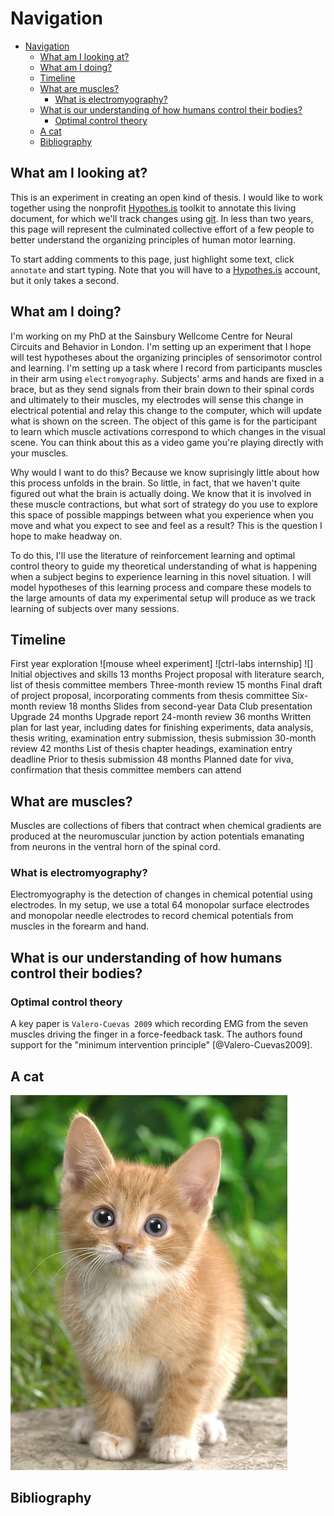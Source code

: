 # Navigation 
- [Navigation](#navigation)
  - [What am I looking at?](#what-am-i-looking-at)
  - [What am I doing?](#what-am-i-doing)
  - [Timeline](#timeline)
  - [What are muscles?](#what-are-muscles)
    - [What is electromyography?](#what-is-electromyography)
  - [What is our understanding of how humans control their bodies?](#what-is-our-understanding-of-how-humans-control-their-bodies)
    - [Optimal control theory](#optimal-control-theory)
  - [A cat](#a-cat)
  - [Bibliography](#bibliography)

## What am I looking at?

This is an experiment in creating an open kind of thesis. I would like to work together using the nonprofit <a href="https://web.hypothes.is/">Hypothes.is</a> toolkit to annotate this living document, for which we'll track changes using [git](www.github.com/spewil/). In less than two years, this page will represent the culminated collective effort of a few people to better understand the organizing principles of human motor learning.

To start adding comments to this page, just highlight some text, click `annotate` and start typing. Note that you will have to a <a href="https://web.hypothes.is/">Hypothes.is</a> account, but it only takes a second.

## What am I doing?

I'm working on my PhD at the Sainsbury Wellcome Centre for Neural Circuits and Behavior in London. I'm setting up an experiment that I hope will test hypotheses about the organizing principles of sensorimotor control and learning. I'm setting up a task where I record from participants muscles in their arm using `electromyography`. Subjects' arms and hands are fixed in a brace, but as they send signals from their brain down to their spinal cords and ultimately to their muscles, my electrodes will sense this change in electrical potential and relay this change to the computer, which will update what is shown on the screen. The object of this game is for the participant to learn which muscle activations correspond to which changes in the visual scene. You can think about this as a video game you're playing directly with your muscles.

Why would I want to do this? Because we know suprisingly little about how this process unfolds in the brain. So little, in fact, that we haven't quite figured out what the brain is actually doing. We know that it is involved in these muscle contractions, but what sort of strategy do you use to explore this space of possible mappings between what you experience when you move and what you expect to see and feel as a result? This is the question I hope to make headway on. 

To do this, I'll use the literature of reinforcement learning and optimal control theory to guide my theoretical understanding of what is happening when a subject begins to experience learning in this novel situation. I will model hypotheses of this learning process and compare these models to the large amounts of data my experimental setup will produce as we track learning of subjects over many sessions. 

## Timeline

First year exploration
![mouse wheel experiment]
![ctrl-labs internship]
![]
Initial objectives and skills
13 months
Project proposal with literature search, list of thesis committee members
Three-month review
15 months
Final draft of project proposal, incorporating comments from thesis committee
Six-month review
18 months
Slides from second-year Data Club presentation
Upgrade
24 months
Upgrade report
24-month review
36 months
Written plan for last year, including dates for finishing experiments, data analysis, thesis writing, examination entry submission, thesis submission
30-month review
42 months
List of thesis chapter headings, examination entry deadline
Prior to thesis submission
48 months
Planned date for viva, confirmation that thesis committee members can attend

## What are muscles?

Muscles are collections of fibers that contract when chemical gradients are produced at the neuromuscular junction by action potentials emanating from neurons in the ventral horn of the spinal cord.

### What is electromyography?

Electromyography is the detection of changes in chemical potential using electrodes. In my setup, we use a total 64 monopolar surface electrodes and monopolar needle electrodes to record chemical potentials from muscles in the forearm and hand.

## What is our understanding of how humans control their bodies?

### Optimal control theory

A key paper is `Valero-Cuevas 2009` which recording EMG from the seven muscles driving the finger in a force-feedback task. The authors found support for the "minimum intervention principle" [@Valero-Cuevas2009].

## A cat

![this is a cat](cat.jpg)

## Bibliography